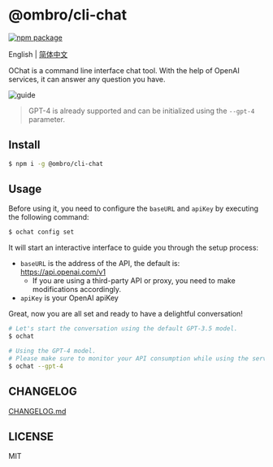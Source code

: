 # @ombro/cli-chat

[![npm package](https://badgen.net/npm/v/@ombro/cli-chat)](https://npmjs.com/package/@ombro/cli-chat)

English | [简体中文](./README_zh.md)

OChat is a command line interface chat tool. With the help of OpenAI services, it can answer any question you have.

![guide](https://cdn.jsdelivr.net/gh/cphayim/oss@main/images/2024/03/20/010945Yxy2YJ.gif)

> GPT-4 is already supported and can be initialized using the `--gpt-4` parameter.

## Install

```sh
$ npm i -g @ombro/cli-chat
```

## Usage

Before using it, you need to configure the `baseURL` and `apiKey` by executing the following command:

```sh
$ ochat config set
```

It will start an interactive interface to guide you through the setup process:

- `baseURL` is the address of the API, the default is: https://api.openai.com/v1
  - If you are using a third-party API or proxy, you need to make modifications accordingly.
- `apiKey` is your OpenAI apiKey

Great, now you are all set and ready to have a delightful conversation!

```sh
# Let's start the conversation using the default GPT-3.5 model.
$ ochat

# Using the GPT-4 model.
# Please make sure to monitor your API consumption while using the service.
$ ochat --gpt-4
```

## CHANGELOG

[CHANGELOG.md](./CHANGELOG.md)

## LICENSE

MIT

